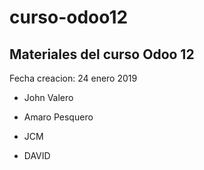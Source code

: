 # curso-odoo12

## Materiales del curso Odoo 12

Fecha creacion: 24 enero 2019

* John Valero

* Amaro Pesquero

* JCM

* DAVID


